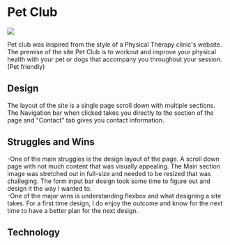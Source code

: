 # Pet Club 

 ![](https://media.giphy.com/media/S3ngOKdOlB8bd6Ubwd/giphy.gif)

Pet club was inspired from the style of a Physical Therapy clinic's website. The premise of the site Pet Club is to workout and improve your physical health with your pet or dogs that accompany you throughout your session. (Pet friendly)

## Design
The layout of the site is a single page scroll down with multiple sections. The Navigation bar when clicked takes you directly to the section of the page and "Contact" tab gives you contact information.


## Struggles and Wins
<p>-One of the main struggles is the design layout of the page. A scroll down page with not much content that was visually appealing. The Main section image was stretched out in full-size and needed to be resized that was challeging. The form input bar design took some time to figure out and design it the way I wanted to. <br/>
-One of the major wins is understanding flexbox and what designing a site takes. For a first time design, I do enjoy the outcome and know for the next time to have a better plan for the next design.</p>

## Technology


